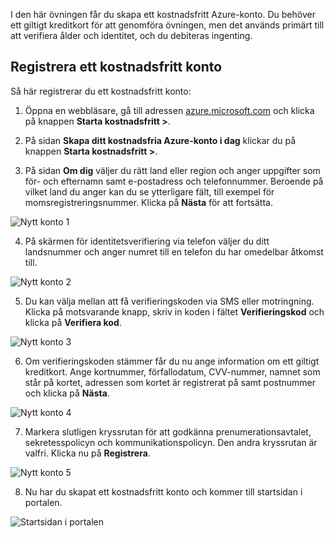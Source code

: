I den här övningen får du skapa ett kostnadsfritt Azure-konto. Du behöver ett giltigt kreditkort för att genomföra övningen, men det används primärt till att verifiera ålder och identitet, och du debiteras ingenting.

## <a name="sign-up-for-a-free-account"></a>Registrera ett kostnadsfritt konto

Så här registrerar du ett kostnadsfritt konto:

1. Öppna en webbläsare, gå till adressen [azure.microsoft.com](https://azure.microsoft.com) och klicka på knappen **Starta kostnadsfritt >**.

2. På sidan **Skapa ditt kostnadsfria Azure-konto i dag** klickar du på knappen **Starta kostnadsfritt >**.

3. På sidan **Om dig** väljer du rätt land eller region och anger uppgifter som för- och efternamn samt e-postadress och telefonnummer. Beroende på vilket land du anger kan du se ytterligare fält, till exempel för momsregistreringsnummer. Klicka på **Nästa** för att fortsätta.

![Nytt konto 1](../images/2-new-account-1.png)

4. På skärmen för identitetsverifiering via telefon väljer du ditt landsnummer och anger numret till en telefon du har omedelbar åtkomst till.

![Nytt konto 2](../images/2-new-account-2.png)

5. Du kan välja mellan att få verifieringskoden via SMS eller motringning. Klicka på motsvarande knapp, skriv in koden i fältet **Verifieringskod** och klicka på **Verifiera kod**.

![Nytt konto 3](../images/2-new-account-3.png)

6. Om verifieringskoden stämmer får du nu ange information om ett giltigt kreditkort. Ange kortnummer, förfallodatum, CVV-nummer, namnet som står på kortet, adressen som kortet är registrerat på samt postnummer och klicka på **Nästa**.

![Nytt konto 4](../images/2-new-account-4.png)

7. Markera slutligen kryssrutan för att godkänna prenumerationsavtalet, sekretesspolicyn och kommunikationspolicyn. Den andra kryssrutan är valfri. Klicka nu på **Registrera**.

![Nytt konto 5](../images/2-new-account-5.png)

8. Nu har du skapat ett kostnadsfritt konto och kommer till startsidan i portalen.

![Startsidan i portalen](../images/2-azure-portal-home.png)